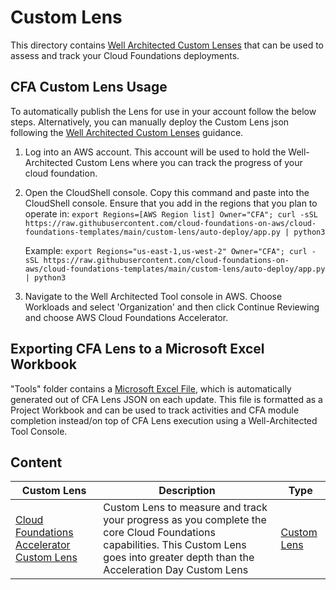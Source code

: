 # Custom Lens

This directory contains [Well Architected Custom Lenses](https://docs.aws.amazon.com/wellarchitected/latest/userguide/lenses-custom.html) that can be used to assess and track your Cloud Foundations deployments.

## CFA Custom Lens Usage

To automatically publish the Lens for use in your account follow the below steps.  Alternatively, you can manually deploy the Custom Lens json following the [Well Architected Custom Lenses](https://docs.aws.amazon.com/wellarchitected/latest/userguide/lenses-custom.html) guidance.

1. Log into an AWS account.  This account will be used to hold the Well-Architected Custom Lens where you can track the progress of your cloud foundation.
2. Open the CloudShell console. Copy this command and paste into the CloudShell console.  Ensure that you add in the regions that you plan to operate in: `export Regions=[AWS Region list] Owner="CFA"; curl -sSL https://raw.githubusercontent.com/cloud-foundations-on-aws/cloud-foundations-templates/main/custom-lens/auto-deploy/app.py | python3`

    Example: `export Regions="us-east-1,us-west-2" Owner="CFA"; curl -sSL https://raw.githubusercontent.com/cloud-foundations-on-aws/cloud-foundations-templates/main/custom-lens/auto-deploy/app.py | python3`

3. Navigate to the Well Architected Tool console in AWS.  Choose Workloads and select 'Organization' and then click Continue Reviewing and choose AWS Cloud Foundations Accelerator.

## Exporting CFA Lens to a Microsoft Excel Workbook

"Tools" folder contains a [Microsoft Excel File](cloud-foundations-accelerator-workbook.xlsx), which is automatically generated out of CFA Lens JSON on each update. This file is formatted as a Project Workbook and can be used to track activities and CFA module completion instead/on top of CFA Lens execution using a Well-Architected Tool Console. 


## Content

| Custom Lens | Description | Type |
| --------------- | ----------- | ---- |
| [Cloud Foundations Accelerator Custom Lens](./cloud-foundations-accelerator-custom-lens.json) |  Custom Lens to measure and track your progress as you complete the core Cloud Foundations capabilities. This Custom Lens goes into greater depth than the Acceleration Day Custom Lens | [Custom Lens](https://docs.aws.amazon.com/wellarchitected/latest/userguide/lenses-custom.html) |
